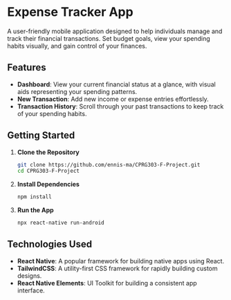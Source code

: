 # Expense Tracker App

A user-friendly mobile application designed to help individuals manage and track their financial transactions. Set budget goals, view your spending habits visually, and gain control of your finances.


## Features

- **Dashboard**: View your current financial status at a glance, with visual aids representing your spending patterns.
- **New Transaction**: Add new income or expense entries effortlessly.
- **Transaction History**: Scroll through your past transactions to keep track of your spending habits.

## Getting Started

1. **Clone the Repository**

    ```bash
    git clone https://github.com/ennis-ma/CPRG303-F-Project.git
    cd CPRG303-F-Project
    ```

2. **Install Dependencies**

    ```bash
    npm install
    ```

3. **Run the App**

    ```bash
    npx react-native run-android
    ```

## Technologies Used

- **React Native**: A popular framework for building native apps using React.
- **TailwindCSS**: A utility-first CSS framework for rapidly building custom designs.
- **React Native Elements**: UI Toolkit for building a consistent app interface.


